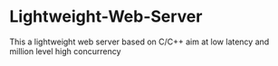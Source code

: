 # Lightweight-Web-Server
This a lightweight web server based on C/C++ aim at low latency and million level high concurrency
